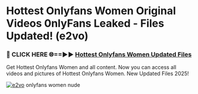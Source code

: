 # Hottest Onlyfans Women Original Videos 0nlyFans Leaked - Files Updated! (e2vo)

<h3>🔴 CLICK HERE 🌐==►► <a href="https://tinyurl.com/ms9xzufz" rel="nofollow">Hottest Onlyfans Women Updated Files</a></h3>

Get Hottest Onlyfans Women and all content. Now you can access all videos and pictures of Hottest Onlyfans Women. New Updated Files 2025!

[![e2vo](https://i.imgur.com/PQ7UWWw.gif)](https://tinyurl.com/ms9xzufz)
onlyfans women nude